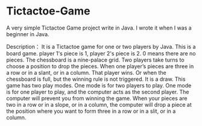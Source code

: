 # Tictactoe-Game
A very simple Tictactoe Game project write in Java. I wrote it when I was a beginner in Java.

Description： It is a Tictactoe game for one or two players by Java. This is a board game. player 1's piece is 1, player 2's piece is 2. 0 means there are no pieces. The chessboard is a nine-palace grid. Two players take turns to choose a position to drop the pieces. When one player’s pieces are three in a row or in a slant, or in a column. That player wins. Or when the chessboard is full, but the winning rule is not triggered. It is a draw. This game has two play modes. One mode is for two players to play. One mode is for one player to play, and the computer acts as the second player. The computer will prevent you from winning the game. When your pieces are two in a row or in a slope, or in a column, the computer will drop a piece at the position where you want to form three in a row or in a slit, or in a column.
